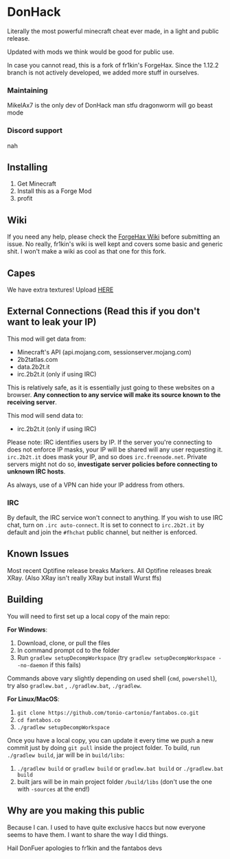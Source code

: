 # DonHack
Literally the most powerful minecraft cheat ever made, in a light and public release.

Updated with mods we think would be good for public use.

In case you cannot read, this is a fork of fr1kin's ForgeHax. Since the 1.12.2 branch is not actively developed, we added more stuff in ourselves.

### Maintaining

MikelAx7 is the only dev of DonHack
man stfu dragonworm will go beast mode

### Discord support
nah

## Installing

1. Get Minecraft
7. Install this as a Forge Mod
420. profit

## Wiki

If you need any help, please check the [ForgeHax Wiki](https://github.com/fr1kin/ForgeHax/wiki) before submitting an issue.
No really, fr1kin's wiki is well kept and covers some basic and generic shit. I won't make a wiki as cool as that one for this fork.

## Capes

We have extra textures! Upload [HERE](http://upload.2b2t.it)

## External Connections (Read this if you don't want to leak your IP)

This mod will get data from:
* Minecraft's API (api.mojang.com, sessionserver.mojang.com)
* 2b2tatlas.com
* data.2b2t.it
* irc.2b2t.it (only if using IRC)

This is relatively safe, as it is essentially just going to these websites on a browser. **Any connection to any service will make its source known to the receiving server**.

This mod will send data to:
* irc.2b2t.it (only if using IRC)

Please note: IRC identifies users by IP. If the server you're connecting to does not enforce IP masks, your IP will be shared will any user requesting it. `irc.2b2t.it` does mask your IP, and so does `irc.freenode.net`. Private servers might not do so, **investigate server policies before connecting to unknown IRC hosts**.

As always, use of a VPN can hide your IP address from others.

### IRC

By default, the IRC service won't connect to anything. If you wish to use IRC chat, turn on `.irc auto-connect`. It is set to connect to `irc.2b2t.it` by default and join the `#fhchat` public channel, but neither is enforced.

## Known Issues

Most recent Optifine release breaks Markers. All Optifine releases break XRay. (Also XRay isn't really XRay but install Wurst ffs)

## Building

You will need to first set up a local copy of the main repo:

**For Windows**:
1) Download, clone, or pull the files
2) In command prompt cd to the folder
3) Run `gradlew setupDecompWorkspace` (try `gradlew setupDecompWorkspace --no-daemon` if this fails)

Commands above vary slightly depending on used shell (`cmd`, `powershell`), try also `gradlew.bat` , `./gradlew.bat`, `./gradlew`.

**For Linux/MacOS**:
1) `git clone https://github.com/tonio-cartonio/fantabos.co.git`
2) `cd fantabos.co`
3) `./gradlew setupDecompWorkspace`

Once you have a local copy, you can update it every time we push a new commit just by doing `git pull` inside the project folder.
To build, run `./gradlew build`, jar will be in `build/libs`:

1) `./gradlew build` or `gradlew build` or `gradlew.bat build` or `./gradlew.bat build`
2) built jars will be in main project folder `/build/libs` (don't use the one with `-sources` at the end!)

## Why are you making this public

Because I can. I used to have quite exclusive haccs but now everyone seems to have them. I want to share the way I did things.

Hail DonFuer
apologies to fr1kin and the fantabos devs
